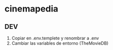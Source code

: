 # cinemapedia

## DEV

1. Copiar en .env.templete y renombrar a .env
2. Cambiar las variables de entorno (TheMovieDB)